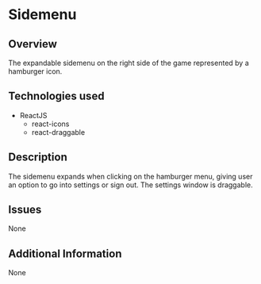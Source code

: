 # Sidemenu

## Overview
The expandable sidemenu on the right side of the game represented by a hamburger icon.

## Technologies used
- ReactJS
	- react-icons
	- react-draggable

## Description
The sidemenu expands when clicking on the hamburger menu, giving user an option to go into settings or sign out. The settings window is draggable. 

## Issues
None

## Additional Information
None
